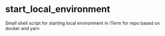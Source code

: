 # start_local_environment
Small shell script for starting local environment in iTerm for repo based on docker and yarn
